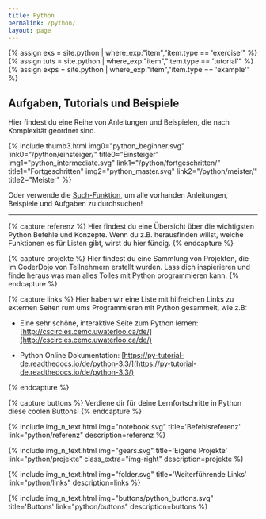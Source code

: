 ```yaml
---
title: Python
permalink: /python/
layout: page
---
```


{% assign exs = site.python | where_exp:"item","item.type == 'exercise'" %}
{% assign tuts = site.python | where_exp:"item","item.type == 'tutorial'" %}
{% assign exps = site.python | where_exp:"item","item.type == 'example'" %}

## Aufgaben, Tutorials und Beispiele

Hier findest du eine Reihe von Anleitungen und Beispielen, die nach Komplexität geordnet sind.

{% include thumb3.html img0="python_beginner.svg" link0="/python/einsteiger/" title0="Einsteiger" 
img1="python_intermediate.svg" link1="/python/fortgeschritten/" title1="Fortgeschritten"
img2="python_master.svg" link2="/python/meister/" title2="Meister" %}

Oder verwende die [Such-Funktion](/python/suche/), um alle vorhanden Anleitungen, Beispiele und Aufgaben zu durchsuchen!

-----

{% capture referenz %}
Hier findest du eine Übersicht über die wichtigsten Python Befehle und Konzepte. Wenn du z.B. herausfinden willst, welche Funktionen es für Listen gibt, wirst du hier fündig.
{% endcapture %}

{% capture projekte %}
Hier findest du eine Sammlung von Projekten, die im CoderDojo von Teilnehmern erstellt wurden. Lass dich inspierieren und finde heraus was man alles Tolles mit Python programmieren kann.
{% endcapture %}

{% capture links %}
Hier haben wir eine Liste mit hilfreichen Links zu externen Seiten rum ums Programmieren mit Python gesammelt, wie z.B:

* Eine sehr schöne, interaktive Seite zum Python lernen: [http://cscircles.cemc.uwaterloo.ca/de/](http://cscircles.cemc.uwaterloo.ca/de/)

* Python Online Dokumentation: [https://py-tutorial-de.readthedocs.io/de/python-3.3/](https://py-tutorial-de.readthedocs.io/de/python-3.3/)

{% endcapture %}

{% capture buttons %}
Verdiene dir für deine Lernfortschritte in Python diese coolen Buttons!
{% endcapture %}

{% include  img_n_text.html img="notebook.svg" title='Befehlsreferenz' link="python/referenz"  description=referenz  %}

{% include  img_n_text.html img="gears.svg" title='Eigene Projekte' link="python/projekte" class_extra="img-right"  description=projekte  %}

{% include  img_n_text.html img="folder.svg" title='Weiterführende Links' link="python/links" description=links  %}

{% include  img_n_text.html img="buttons/python_buttons.svg" title='Buttons' link="python/buttons" description=buttons  %}